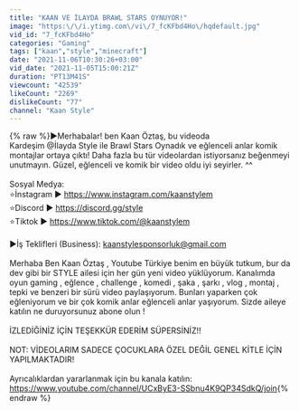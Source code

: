 ```yaml
---
title: "KAAN VE İLAYDA BRAWL STARS OYNUYOR!"
image: "https:\/\/i.ytimg.com\/vi\/7_fcKFbd4Ho\/hqdefault.jpg"
vid_id: "7_fcKFbd4Ho"
categories: "Gaming"
tags: ["kaan","style","minecraft"]
date: "2021-11-06T10:30:26+03:00"
vid_date: "2021-11-05T15:00:21Z"
duration: "PT13M41S"
viewcount: "42539"
likeCount: "2269"
dislikeCount: "77"
channel: "Kaan Style"
---
```

{% raw %}►Merhabalar! ben Kaan Öztaş, bu videoda<br />Kardeşim @İlayda Style  ile Brawl Stars Oynadık ve eğlenceli anlar komik montajlar ortaya çıktı! Daha fazla bu tür videolardan istiyorsanız beğenmeyi unutmayın. Güzel, eğlenceli ve komik bir video oldu iyi seyirler. ^^<br /><br />Sosyal Medya:<br />⭐İnstagram ► <a rel="nofollow" target="blank" href="https://www.instagram.com/kaanstylem">https://www.instagram.com/kaanstylem</a><br />⭐Discord ► <a rel="nofollow" target="blank" href="https://discord.gg/style">https://discord.gg/style</a><br />⭐Tiktok ► <a rel="nofollow" target="blank" href="https://www.tiktok.com/@kaanstylem">https://www.tiktok.com/@kaanstylem</a><br /><br />►İş Teklifleri (Business): kaanstylesponsorluk@gmail.com<br /><br />Merhaba Ben Kaan Öztaş , Youtube Türkiye benim en büyük tutkum, bur da dev gibi bir STYLE ailesi için her gün yeni video yüklüyorum. Kanalımda oyun gaming , eğlence , challenge , komedi , şaka , şarkı , vlog , montaj , tepki ve benzeri bir sürü  video paylaşıyorum. Bunları yaparken çok eğleniyorum ve bir çok komik anlar eğlenceli anlar yaşıyorum. Sizde aileye katılın ne duruyorsunuz abone olun !<br /><br />İZLEDİĞİNİZ İÇİN TEŞEKKÜR EDERİM SÜPERSİNİZ!!<br /><br />NOT: VİDEOLARIM SADECE ÇOCUKLARA ÖZEL DEĞİL GENEL KİTLE İÇİN YAPILMAKTADIR!<br /><br />Ayrıcalıklardan yararlanmak için bu kanala katılın:<br /><a rel="nofollow" target="blank" href="https://www.youtube.com/channel/UCxByE3-SSbnu4K9QP34SdkQ/join">https://www.youtube.com/channel/UCxByE3-SSbnu4K9QP34SdkQ/join</a>{% endraw %}
